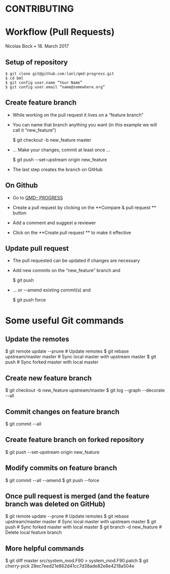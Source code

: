 CONTRIBUTING
=========

# Workflow (Pull Requests)

 Nicolas Bock • 18. March 2017

## Setup of repository

	$ git clone git@github.com:lanl/qmd-progress.git
	$ cd bml
	$ git config user.name “Your Name”
	$ git config user.email “name@somewhere.org”

## Create feature branch

- While working on the pull request it lives on a “feature branch”
- You can name that branch anything you want (in this example we will call it “new_feature”)

	$ git checkout -b new_feature master

- … Make your changes, commit at least once …

	$ git push --set-upstream origin new_feature

- The last step creates the branch on GitHub


## On Github

- Go to [QMD- PROGRESS](https://github.com/lanl/qmd-progress)

- Create a pull request by clicking on the **Compare & pull request ** button

- Add a comment and suggest a reviewer

- Click on the **Create pull request ** to make it effective

## Update pull request

- The pull requested can be updated if changes are necessary

- Add new commits on the “new_feature” branch and

	$  git push

- … or --amend existing commit(s) and

	$ git push force


# Some useful Git commands


  Update the remotes
  ------------------
  $ git remote update --prune         # Update remotes
  $ git rebase upstream/master master # Sync local master with upstream master
  $ git push                          # Sync forked master with local master

  Create new feature branch
  -------------------------
  $ git checkout -b new_feature upstream/master
  $ git log --graph --decorate --all

  Commit changes on feature branch
  --------------------------------
  $ git commit --all

  Create feature branch on forked repository
  ------------------------------------------
  $ git push --set-upstream origin new_feature

  Modify commits on feature branch
  --------------------------------
  $ git commit --all --amend
  $ git push --force

  Once pull request is merged (and the feature branch was deleted on GitHub)
  --------------------------------------------------------------------------
  $ git remote update --prune         # Update remotes
  $ git rebase upstream/master master # Sync local master with upstream master
  $ git push                          # Sync forked master with local master
  $ git branch -d new_feature         # Delete local feature branch

  More helpful commands
  ---------------------
  $ git diff master src/system_mod.F90 > system_mod.F90.patch
  $ git cherry-pick 28ec7eed21e862d41cc7d38ade82e8e4218a504e
